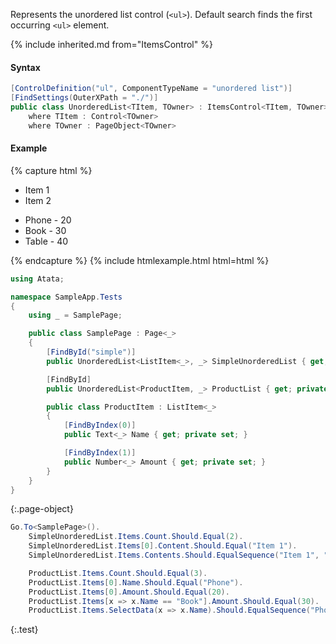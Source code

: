 Represents the unordered list control (`<ul>`). Default search finds the first occurring `<ul>` element.

{% include inherited.md from="ItemsControl" %}

#### Syntax

```cs
[ControlDefinition("ul", ComponentTypeName = "unordered list")]
[FindSettings(OuterXPath = "./")]
public class UnorderedList<TItem, TOwner> : ItemsControl<TItem, TOwner>
    where TItem : Control<TOwner>
    where TOwner : PageObject<TOwner>
```

#### Example

{% capture html %}
<div>
    <ul id="simple">
        <li>Item 1</li>
        <li>Item 2</li>
    </ul>
    <ul id="product-list">
        <li>
            <span>Phone</span> - <span>20</span>
        </li>
        <li>
            <span>Book</span> - <span>30</span>
        </li>
        <li>
            <span>Table</span> - <span>40</span>
        </li>
    </ul>
</div>
{% endcapture %}
{% include htmlexample.html html=html %}

```cs
using Atata;

namespace SampleApp.Tests
{
    using _ = SamplePage;

    public class SamplePage : Page<_>
    {
        [FindById("simple")]
        public UnorderedList<ListItem<_>, _> SimpleUnorderedList { get; private set; }

        [FindById]
        public UnorderedList<ProductItem, _> ProductList { get; private set; }

        public class ProductItem : ListItem<_>
        {
            [FindByIndex(0)]
            public Text<_> Name { get; private set; }

            [FindByIndex(1)]
            public Number<_> Amount { get; private set; }
        }
    }
}
```
{:.page-object}

```cs
Go.To<SamplePage>().
    SimpleUnorderedList.Items.Count.Should.Equal(2).
    SimpleUnorderedList.Items[0].Content.Should.Equal("Item 1").
    SimpleUnorderedList.Items.Contents.Should.EqualSequence("Item 1", "Item 2").

    ProductList.Items.Count.Should.Equal(3).
    ProductList.Items[0].Name.Should.Equal("Phone").
    ProductList.Items[0].Amount.Should.Equal(20).
    ProductList.Items[x => x.Name == "Book"].Amount.Should.Equal(30).
    ProductList.Items.SelectData(x => x.Name).Should.EqualSequence("Phone", "Book", "Table");
```
{:.test}